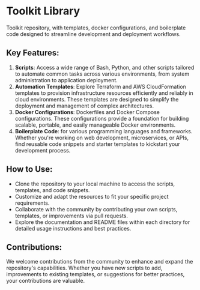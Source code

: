 # Toolkit Library 

Toolkit repository, with templates, docker configurations, and boilerplate code designed to streamline development and deployment workflows.


## Key Features:
1. **Scripts**: Access a wide range of Bash, Python, and other scripts tailored to automate common tasks across various environments, from system administration to application deployment.
2. **Automation Templates**: Explore Terraform and AWS CloudFormation templates to provision infrastructure resources efficiently and reliably in cloud environments. These templates are designed to simplify the deployment and management of complex architectures.
3. **Docker Configurations**: Dockerfiles and Docker Compose configurations. These configurations provide a foundation for building scalable, portable, and easily manageable Docker environments.
4. **Boilerplate Code**: for various programming languages and frameworks. Whether you're working on web development, microservices, or APIs, find reusable code snippets and starter templates to kickstart your development process.

## How to Use: 
- Clone the repository to your local machine to access the scripts, templates, and code snippets.
- Customize and adapt the resources to fit your specific project requirements.
- Collaborate with the community by contributing your own scripts, templates, or improvements via pull requests.
- Explore the documentation and README files within each directory for detailed usage instructions and best practices.

## Contributions:
We welcome contributions from the community to enhance and expand the repository's capabilities. Whether you have new scripts to add, improvements to existing templates, or suggestions for better practices, your contributions are valuable.